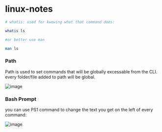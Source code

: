 # linux-notes

```sh
# whatis: used for kwowing what that command does:

whatis ls

#or better use man

man ls
```

### Path

Path is used to set commands that will be globally excessable from the CLI. every folder/file added to path will be global. 

![image](https://github.com/user-attachments/assets/2c80ff78-242e-42ff-8c01-0328c492f705)

### Bash Prompt

you can use PS1 command to change the text you get on the left of every command:

![image](https://github.com/user-attachments/assets/e821d4c3-52e7-435a-8611-b9e99c1400ec)


